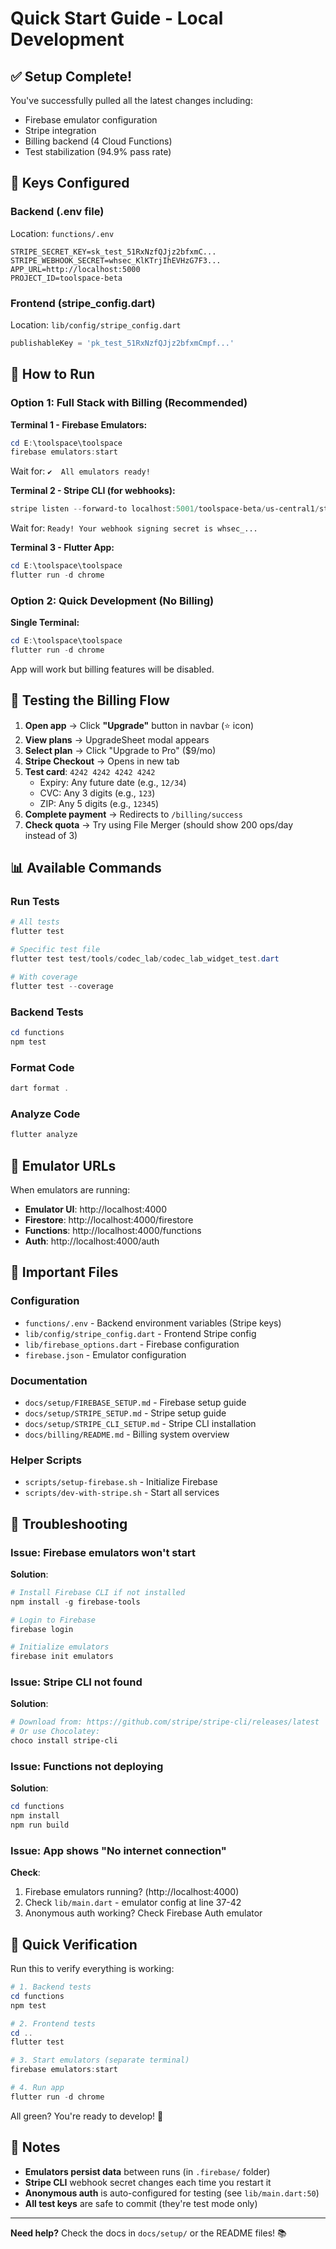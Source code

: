 # Quick Start Guide - Local Development

## ✅ Setup Complete!

You've successfully pulled all the latest changes including:

- Firebase emulator configuration
- Stripe integration
- Billing backend (4 Cloud Functions)
- Test stabilization (94.9% pass rate)

## 🔑 Keys Configured

### Backend (.env file)

Location: `functions/.env`

```
STRIPE_SECRET_KEY=sk_test_51RxNzfQJjz2bfxmC...
STRIPE_WEBHOOK_SECRET=whsec_KlKTrjIhEVHzG7F3...
APP_URL=http://localhost:5000
PROJECT_ID=toolspace-beta
```

### Frontend (stripe_config.dart)

Location: `lib/config/stripe_config.dart`

```dart
publishableKey = 'pk_test_51RxNzfQJjz2bfxmCmpf...'
```

## 🚀 How to Run

### Option 1: Full Stack with Billing (Recommended)

**Terminal 1 - Firebase Emulators:**

```powershell
cd E:\toolspace\toolspace
firebase emulators:start
```

Wait for: `✔  All emulators ready!`

**Terminal 2 - Stripe CLI (for webhooks):**

```powershell
stripe listen --forward-to localhost:5001/toolspace-beta/us-central1/stripeWebhook
```

Wait for: `Ready! Your webhook signing secret is whsec_...`

**Terminal 3 - Flutter App:**

```powershell
cd E:\toolspace\toolspace
flutter run -d chrome
```

### Option 2: Quick Development (No Billing)

**Single Terminal:**

```powershell
cd E:\toolspace\toolspace
flutter run -d chrome
```

App will work but billing features will be disabled.

## 🧪 Testing the Billing Flow

1. **Open app** → Click **"Upgrade"** button in navbar (⭐ icon)
2. **View plans** → UpgradeSheet modal appears
3. **Select plan** → Click "Upgrade to Pro" ($9/mo)
4. **Stripe Checkout** → Opens in new tab
5. **Test card**: `4242 4242 4242 4242`
   - Expiry: Any future date (e.g., `12/34`)
   - CVC: Any 3 digits (e.g., `123`)
   - ZIP: Any 5 digits (e.g., `12345`)
6. **Complete payment** → Redirects to `/billing/success`
7. **Check quota** → Try using File Merger (should show 200 ops/day instead of 3)

## 📊 Available Commands

### Run Tests

```powershell
# All tests
flutter test

# Specific test file
flutter test test/tools/codec_lab/codec_lab_widget_test.dart

# With coverage
flutter test --coverage
```

### Backend Tests

```powershell
cd functions
npm test
```

### Format Code

```powershell
dart format .
```

### Analyze Code

```powershell
flutter analyze
```

## 🔧 Emulator URLs

When emulators are running:

- **Emulator UI**: http://localhost:4000
- **Firestore**: http://localhost:4000/firestore
- **Functions**: http://localhost:4000/functions
- **Auth**: http://localhost:4000/auth

## 📁 Important Files

### Configuration

- `functions/.env` - Backend environment variables (Stripe keys)
- `lib/config/stripe_config.dart` - Frontend Stripe config
- `lib/firebase_options.dart` - Firebase configuration
- `firebase.json` - Emulator configuration

### Documentation

- `docs/setup/FIREBASE_SETUP.md` - Firebase setup guide
- `docs/setup/STRIPE_SETUP.md` - Stripe setup guide
- `docs/setup/STRIPE_CLI_SETUP.md` - Stripe CLI installation
- `docs/billing/README.md` - Billing system overview

### Helper Scripts

- `scripts/setup-firebase.sh` - Initialize Firebase
- `scripts/dev-with-stripe.sh` - Start all services

## 🐛 Troubleshooting

### Issue: Firebase emulators won't start

**Solution**:

```powershell
# Install Firebase CLI if not installed
npm install -g firebase-tools

# Login to Firebase
firebase login

# Initialize emulators
firebase init emulators
```

### Issue: Stripe CLI not found

**Solution**:

```powershell
# Download from: https://github.com/stripe/stripe-cli/releases/latest
# Or use Chocolatey:
choco install stripe-cli
```

### Issue: Functions not deploying

**Solution**:

```powershell
cd functions
npm install
npm run build
```

### Issue: App shows "No internet connection"

**Check**:

1. Firebase emulators running? (http://localhost:4000)
2. Check `lib/main.dart` - emulator config at line 37-42
3. Anonymous auth working? Check Firebase Auth emulator

## 🎯 Quick Verification

Run this to verify everything is working:

```powershell
# 1. Backend tests
cd functions
npm test

# 2. Frontend tests
cd ..
flutter test

# 3. Start emulators (separate terminal)
firebase emulators:start

# 4. Run app
flutter run -d chrome
```

All green? You're ready to develop! 🚀

## 📝 Notes

- **Emulators persist data** between runs (in `.firebase/` folder)
- **Stripe CLI** webhook secret changes each time you restart it
- **Anonymous auth** is auto-configured for testing (see `lib/main.dart:50`)
- **All test keys** are safe to commit (they're test mode only)

---

**Need help?** Check the docs in `docs/setup/` or the README files! 📚
